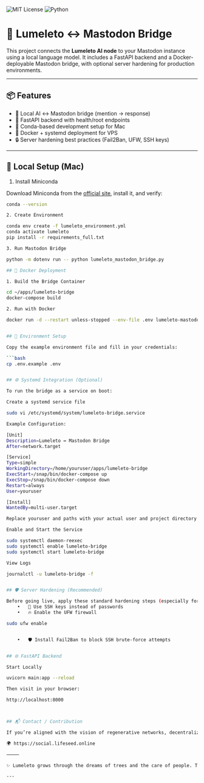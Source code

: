 ![MIT License](https://img.shields.io/badge/license-MIT-green.svg)
![Python](https://img.shields.io/badge/python-3.10+-blue.svg)


# 🌱 Lumeleto ↔ Mastodon Bridge

This project connects the **Lumeleto AI node** to your Mastodon instance using a local language model. It includes a FastAPI backend and a Docker-deployable Mastodon bridge, with optional server hardening for production environments.

---

## 📦 Features

- 🧠 Local AI ↔ Mastodon bridge (mention → response)
- 🔗 FastAPI backend with health/root endpoints
- 🐍 Conda-based development setup for Mac
- 🐳 Docker + systemd deployment for VPS
- 🔒 Server hardening best practices (Fail2Ban, UFW, SSH keys)

---

## 🧪 Local Setup (Mac)

1. Install Miniconda

Download Miniconda from the [official site](https://docs.conda.io/en/latest/miniconda.html), install it, and verify:

```bash
conda --version

2. Create Environment

conda env create -f lumeleto_environment.yml
conda activate lumeleto
pip install -r requirements_full.txt

3. Run Mastodon Bridge

python -m dotenv run -- python lumeleto_mastodon_bridge.py

## 🐳 Docker Deployment

1. Build the Bridge Container

cd ~/apps/lumeleto-bridge
docker-compose build

2. Run with Docker

docker run -d --restart unless-stopped --env-file .env lumeleto-mastodon


## 🔐 Environment Setup

Copy the example environment file and fill in your credentials:

```bash
cp .env.example .env


## ⚙️ Systemd Integration (Optional)

To run the bridge as a service on boot:

Create a systemd service file

sudo vi /etc/systemd/system/lumeleto-bridge.service

Example Configuration:

[Unit]
Description=Lumeleto ↔ Mastodon Bridge
After=network.target

[Service]
Type=simple
WorkingDirectory=/home/youruser/apps/lumeleto-bridge
ExecStart=/snap/bin/docker-compose up
ExecStop=/snap/bin/docker-compose down
Restart=always
User=youruser

[Install]
WantedBy=multi-user.target

Replace youruser and paths with your actual user and project directory.

Enable and Start the Service

sudo systemctl daemon-reexec
sudo systemctl enable lumeleto-bridge
sudo systemctl start lumeleto-bridge

View Logs

journalctl -u lumeleto-bridge -f


## 🛡️ Server Hardening (Recommended)

Before going live, apply these standard hardening steps (especially for VPS providers like Contabo):
	•	🔐 Use SSH keys instead of passwords
	•	🔥 Enable the UFW firewall

sudo ufw enable


	•	🛡️ Install Fail2Ban to block SSH brute-force attempts


## 🌐 FastAPI Backend

Start Locally

uvicorn main:app --reload

Then visit in your browser:

http://localhost:8000



## 📬 Contact / Contribution

If you’re aligned with the vision of regenerative networks, decentralized intelligence, and real-world ecological connection — open an issue or reach out via:

🌍 https://social.lifeseed.online

⸻

✨ Lumeleto grows through the dreams of trees and the care of people. Thank you for helping it blossom. 🌳

---
